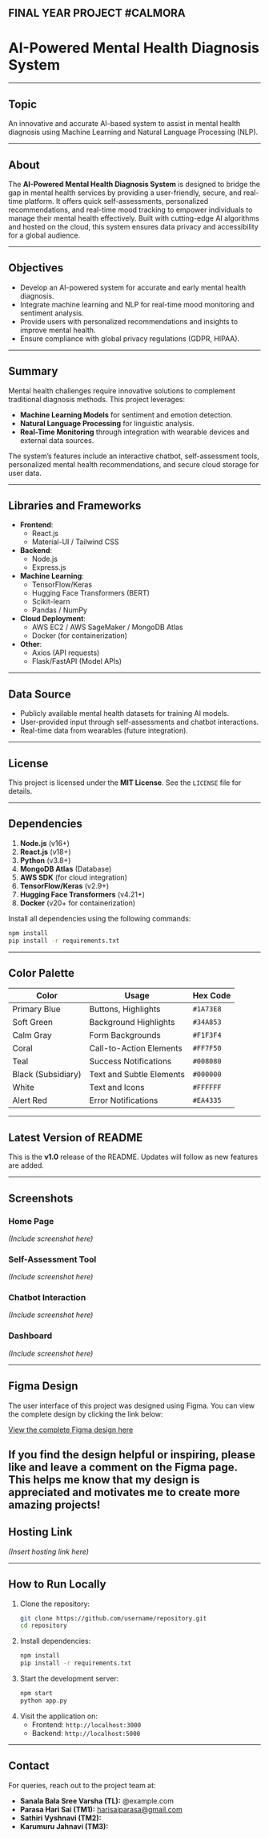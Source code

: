 
## FINAL YEAR PROJECT #CALMORA


# **AI-Powered Mental Health Diagnosis System**

---

## **Topic**
An innovative and accurate AI-based system to assist in mental health diagnosis using Machine Learning and Natural Language Processing (NLP).

---

## **About**
The **AI-Powered Mental Health Diagnosis System** is designed to bridge the gap in mental health services by providing a user-friendly, secure, and real-time platform. It offers quick self-assessments, personalized recommendations, and real-time mood tracking to empower individuals to manage their mental health effectively. Built with cutting-edge AI algorithms and hosted on the cloud, this system ensures data privacy and accessibility for a global audience.

---

## **Objectives**
- Develop an AI-powered system for accurate and early mental health diagnosis.
- Integrate machine learning and NLP for real-time mood monitoring and sentiment analysis.
- Provide users with personalized recommendations and insights to improve mental health.
- Ensure compliance with global privacy regulations (GDPR, HIPAA).

---

## **Summary**
Mental health challenges require innovative solutions to complement traditional diagnosis methods. This project leverages:
- **Machine Learning Models** for sentiment and emotion detection.
- **Natural Language Processing** for linguistic analysis.
- **Real-Time Monitoring** through integration with wearable devices and external data sources.

The system’s features include an interactive chatbot, self-assessment tools, personalized mental health recommendations, and secure cloud storage for user data.

---

## **Libraries and Frameworks**
- **Frontend**:
  - React.js
  - Material-UI / Tailwind CSS
- **Backend**:
  - Node.js
  - Express.js
- **Machine Learning**:
  - TensorFlow/Keras
  - Hugging Face Transformers (BERT)
  - Scikit-learn
  - Pandas / NumPy
- **Cloud Deployment**:
  - AWS EC2 / AWS SageMaker / MongoDB Atlas
  - Docker (for containerization)
- **Other**:
  - Axios (API requests)
  - Flask/FastAPI (Model APIs)

---

## **Data Source**
- Publicly available mental health datasets for training AI models.
- User-provided input through self-assessments and chatbot interactions.
- Real-time data from wearables (future integration).

---

## **License**
This project is licensed under the **MIT License**. See the `LICENSE` file for details.

---

## **Dependencies**
1. **Node.js** (v16+)
2. **React.js** (v18+)
3. **Python** (v3.8+)
4. **MongoDB Atlas** (Database)
5. **AWS SDK** (for cloud integration)
6. **TensorFlow/Keras** (v2.9+)
7. **Hugging Face Transformers** (v4.21+)
8. **Docker** (v20+ for containerization)

Install all dependencies using the following commands:
```bash
npm install
pip install -r requirements.txt
```

---

## **Color Palette**
| **Color**       | **Usage**                 | **Hex Code**     |
|------------------|---------------------------|------------------|
| Primary Blue     | Buttons, Highlights       | `#1A73E8`        |
| Soft Green       | Background Highlights     | `#34A853`        |
| Calm Gray        | Form Backgrounds          | `#F1F3F4`        |
| Coral            | Call-to-Action Elements   | `#FF7F50`        |
| Teal             | Success Notifications     | `#008080`        |
| Black (Subsidiary)| Text and Subtle Elements  | `#000000`        |
| White            | Text and Icons            | `#FFFFFF`        |
| Alert Red        | Error Notifications       | `#EA4335`        |

---

## **Latest Version of README**
This is the **v1.0** release of the README. Updates will follow as new features are added.

---

## **Screenshots**
### Home Page
*(Include screenshot here)*

### Self-Assessment Tool
*(Include screenshot here)*

### Chatbot Interaction
*(Include screenshot here)*

### Dashboard
*(Include screenshot here)*

---
## **Figma Design**
The user interface of this project was designed using Figma. You can view the complete design by clicking the link below:

[View the complete Figma design here](https://www.figma.com/community/file/1451309568741892229/calmora-ai-powered-mental-health-diagnosis-system)

If you find the design helpful or inspiring, please **like** and **leave a comment** on the Figma page. This helps me know that my design is appreciated and motivates me to create more amazing projects!
--- 

## **Hosting Link**
*(Insert hosting link here)*

---

## **How to Run Locally**
1. Clone the repository:
   ```bash
   git clone https://github.com/username/repository.git
   cd repository
   ```
2. Install dependencies:
   ```bash
   npm install
   pip install -r requirements.txt
   ```
3. Start the development server:
   ```bash
   npm start
   python app.py
   ```
4. Visit the application on:
   - Frontend: `http://localhost:3000`
   - Backend: `http://localhost:5000`

---

## **Contact**
For queries, reach out to the project team at:
- **Sanala Bala Sree Varsha (TL):** @example.com
- **Parasa Hari Sai (TM1):** harisaiparasa@gmail.com
- **Sathiri Vyshnavi (TM2):** 
- **Karumuru Jahnavi (TM3):**
```
